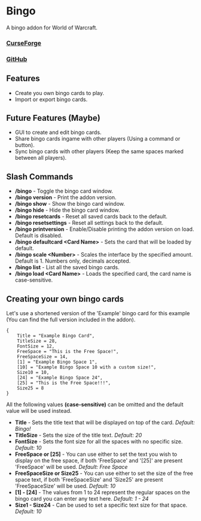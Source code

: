 # __Bingo__

A bingo addon for World of Warcraft.

### __[CurseForge](https://www.curseforge.com/)__
### __[GitHub](https://github.com/Cold-1/Bingo)__

## __Features__
* Create you own bingo cards to play.
* Import or export bingo cards.

## __Future Features (Maybe)__
* GUI to create and edit bingo cards.
* Share bingo cards ingame with other players (Using a command or button).
* Sync bingo cards with other players (Keep the same spaces marked between all players).

## __Slash Commands__
* __/bingo__ - Toggle the bingo card window.
* __/bingo version__ - Print the addon version.
* __/bingo show__ - Show the bingo card window.
* __/bingo hide__ - Hide the bingo card window.
* __/bingo resetcards__ - Reset all saved cards back to the default.
* __/bingo resetsettings__ - Reset all settings back to the default.
* __/bingo printversion__ - Enable/Disable printing the addon version on load. Default is disabled.
* __/bingo defaultcard &lt;Card Name>__ - Sets the card that will be loaded by default.
* __/bingo scale &lt;Number>__ - Scales the interface by the specified amount. Default is 1. Numbers only, decimals accepted.
* __/bingo list__ - List all the saved bingo cards.
* __/bingo load &lt;Card Name>__ - Loads the specified card, the card name is case-sensitive.

## __Creating your own bingo cards__

Let's use a shortened version of the 'Example' bingo card for this example (You can find the full version included in the addon). 
```
{
	Title = "Example Bingo Card",
	TitleSize = 28,
	FontSize = 12,
	FreeSpace = "This is the Free Space!",
	FreeSpaceSize = 14,
	[1] = "Example Bingo Space 1",
	[10] = "Example Bingo Space 10 with a custom size!",
	Size10 = 10,
	[24] = "Example Bingo Space 24",
	[25] = "This is the Free Space!!!",
	Size25 = 8
}
```

All the following values __(case-sensitive)__ can be omitted and the default value will be used instead.

* __Title__ - Sets the title text that will be displayed on top of the card. _Default: Bingo!_
* __TitleSize__ - Sets the size of the title text. _Default: 20_
* __FontSize__ - Sets the font size for all the spaces with no specific size. _Default: 10_
* __FreeSpace or [25]__ - You can use either to set the text you wish to display on the free space, if both 'FreeSpace' and '[25]' are present 'FreeSpace' will be used. _Default: Free Space_
* __FreeSpaceSize or Size25__ - You can use either to set the size of the free space text, if both 'FreeSpaceSize' and 'Size25' are present 'FreeSpaceSize' will be used. _Default: 10_
* __[1] - [24]__ - The values from 1 to 24 represent the regular spaces on the bingo card you can enter any text here. _Default: 1 - 24_
* __Size1 - Size24__ - Can be used to set a specific text size for that space. _Default: 10_